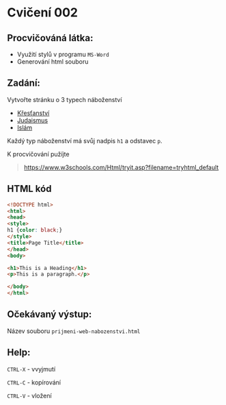 
Cvičení 002
==============================

Procvičováná látka:
---------------------
- Využití stylů v programu `MS-Word`
- Generování html souboru

Zadání:
---------------------
Vytvořte stránku o 3 typech náboženství
- [Křesťanství](https://cs.wikipedia.org/wiki/K%C5%99es%C5%A5anstv%C3%AD)
- [Judaismus](https://cs.wikipedia.org/wiki/Judaismus)
- [Islám](https://cs.wikipedia.org/wiki/Isl%C3%A1m)

Každý typ náboženství má svůj nadpis `h1` a odstavec `p`.

K procvičování pužíjte 
> https://www.w3schools.com/Html/tryit.asp?filename=tryhtml_default

HTML kód
---------------------
```html
<!DOCTYPE html>
<html>
<head>
<style>
h1 {color: black;}
</style>
<title>Page Title</title>
</head>
<body>

<h1>This is a Heading</h1>
<p>This is a paragraph.</p>

</body>
</html>
```

Očekávaný výstup:
---------------------
Název souboru `prijmeni-web-nabozenstvi.html`

Help:
---------------------
`CTRL-X` - vvyjmutí

`CTRL-C` - kopírování

`CTRL-V` - vložení
